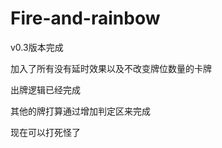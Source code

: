 # Fire-and-rainbow

v0.3版本完成



加入了所有没有延时效果以及不改变牌位数量的卡牌



出牌逻辑已经完成



其他的牌打算通过增加判定区来完成



现在可以打死怪了

